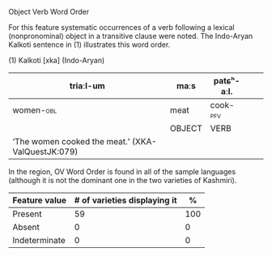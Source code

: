 Object Verb Word Order

For this feature systematic occurrences of a verb following a lexical
(nonpronominal) object in a transitive clause were noted. The Indo-Aryan
Kalkoti sentence in (1) illustrates this word order.

(1) <span id="_Ref531867975" class="anchor"></span>Kalkoti
    \[xka\] (Indo-Aryan)

| triaːl-um                                               | maːs   | patɕʰ-aːl.                                             |     |     |
|---------------------------------------------------------|--------|--------------------------------------------------------|-----|-----|
| women-<span style="font-variant:small-caps;">obl</span> | meat   | cook-<span style="font-variant:small-caps;">pfv</span> |     |     |
|                                                         | OBJECT | VERB                                                   |     |     |
| ‘The women cooked the meat.’ (XKA-ValQuestJK:079)       |

In the region, OV Word Order is found in all of the sample languages
(although it is not the dominant one in the two varieties of Kashmiri).

| Feature value | \# of varieties displaying it | %   |
|---------------|-------------------------------|-----|
| Present       | 59                            | 100 |
| Absent        | 0                             | 0   |
| Indeterminate | 0                             | 0   |


